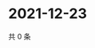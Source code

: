 # 2021-12-23

共 0 条

<!-- BEGIN WEIBO -->
<!-- 最后更新时间 Thu Dec 23 2021 11:02:04 GMT+0800 (China Standard Time) -->

<!-- END WEIBO -->
